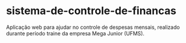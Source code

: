 # sistema-de-controle-de-financas
Aplicação web para ajudar no controle de despesas mensais, realizado durante período traine da empresa Mega Junior (UFMS).
